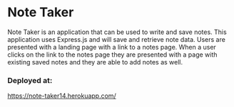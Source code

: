 # Note Taker
Note Taker is an application that can be used to write and save notes. This application uses Express.js and will save and retrieve note data. Users are presented with a landing page with a link to a notes page. When a user clicks on the link to the notes page they are presented with a page with existing saved notes and they are able to add notes as well.

### Deployed at:
https://note-taker14.herokuapp.com/